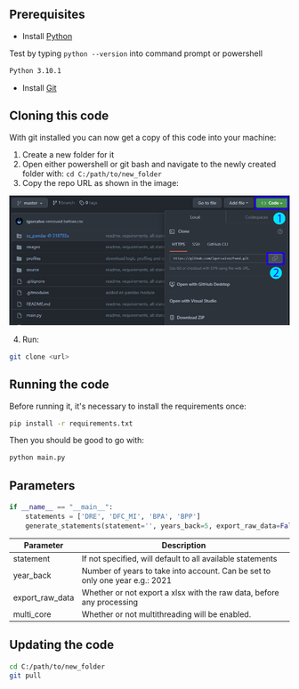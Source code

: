 ## Prerequisites

- Install [Python](https://www.python.org/downloads/)

Test by typing ```python --version``` into command prompt or powershell

```bash
Python 3.10.1
```

- Install [Git](https://git-scm.com/download/win)

## Cloning this code

With git installed you can now get a copy of this code into your machine:

1. Create a new folder for it
1. Open either powershell or git bash and navigate to the newly created folder with: ```cd C:/path/to/new_folder```
1. Copy the repo URL as shown in the image:

![copying repo url](images/repo_url.png)

4. Run:
```bash
git clone <url>
```


## Running the code

Before running it, it's necessary to install the requirements once:

```bash
pip install -r requirements.txt
```

Then you should be good to go with:

```bash
python main.py
```

## Parameters

```python
if __name__ == "__main__":
	statements = ['DRE', 'DFC_MI', 'BPA', 'BPP']
	generate_statements(statement='', years_back=5, export_raw_data=False, multi_core=True)
```

Parameter | Description
--- | ---
statement | If not specified, will default to all available statements
year_back | Number of years to take into account. Can be set to only one year e.g.: 2021
export_raw_data | Whether or not export a xlsx with the raw data, before any processing
multi_core | Whether or not multithreading will be enabled.

## Updating the code

```bash
cd C:/path/to/new_folder
git pull
```